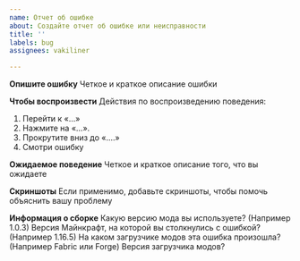 ```yaml
---
name: Отчет об ошибке
about: Создайте отчет об ошибке или неисправности
title: ''
labels: bug
assignees: vakiliner

---
```


**Опишите ошибку**
Четкое и краткое описание ошибки

**Чтобы воспроизвести**
Действия по воспроизведению поведения:
1. Перейти к «...»
2. Нажмите на «...».
3. Прокрутите вниз до «....»
4. Смотри ошибку

**Ожидаемое поведение**
Четкое и краткое описание того, что вы ожидаете

**Скриншоты**
Если применимо, добавьте скриншоты, чтобы помочь объяснить вашу проблему

**Информация о сборке**
Какую версию мода вы используете? (Например 1.0.3)
Версия Майнкрафт, на которой вы столкнулись с ошибкой? (Например 1.16.5)
На каком загрузчике модов эта ошибка произошла? (Например Fabric или Forge)
Версия загрузчика модов?
